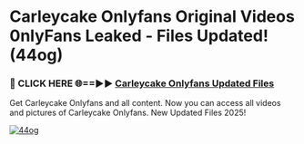 # Carleycake Onlyfans Original Videos 0nlyFans Leaked - Files Updated! (44og)

<h3>🔴 CLICK HERE 🌐==►► <a href="https://tinyurl.com/2m67pmp6" rel="nofollow">Carleycake Onlyfans Updated Files</a></h3>

Get Carleycake Onlyfans and all content. Now you can access all videos and pictures of Carleycake Onlyfans. New Updated Files 2025!

[![44og](https://i.imgur.com/H4QAA4z.gif)](https://tinyurl.com/2m67pmp6)